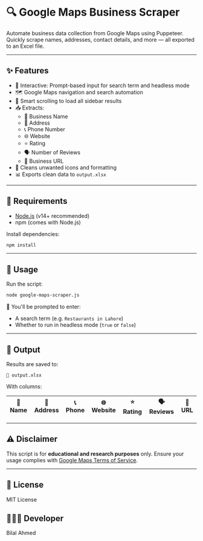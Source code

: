 # 🔍 Google Maps Business Scraper

Automate business data collection from Google Maps using Puppeteer. Quickly scrape names, addresses, contact details, and more — all exported to an Excel file.

---

## ✨ Features

- 🧠 Interactive: Prompt-based input for search term and headless mode
- 🗺️ Google Maps navigation and search automation
- 📜 Smart scrolling to load all sidebar results
- 📥 Extracts:
  - 🏢 Business Name
  - 📍 Address
  - 📞 Phone Number
  - 🌐 Website
  - ⭐ Rating
  - 🗣️ Number of Reviews
  - 🔗 Business URL
- 🧼 Cleans unwanted icons and formatting
- 📊 Exports clean data to `output.xlsx`

---

## 🔧 Requirements

- [Node.js](https://nodejs.org/) (v14+ recommended)
- npm (comes with Node.js)

Install dependencies:

```bash
npm install
```

---

## 🚀 Usage

Run the script:

```bash
node google-maps-scraper.js
```

🔸 You'll be prompted to enter:

- A search term (e.g. `Restaurants in Lahore`)
- Whether to run in headless mode (`true` or `false`)

---

## 📁 Output

Results are saved to:

```plaintext
📄 output.xlsx
```

With columns:

| 🏢 Name | 📍 Address | 📞 Phone | 🌐 Website | ⭐ Rating | 🗣️ Reviews | 🔗 URL |
| ------- | ---------- | -------- | ---------- | --------- | ---------- | ------ |

---

## ⚠️ Disclaimer

This script is for **educational and research purposes** only. Ensure your usage complies with [Google Maps Terms of Service](https://maps.google.com/help/terms_maps/).

---

## 📄 License

MIT License

## 👨🏻‍💻 Developer

Bilal Ahmed
